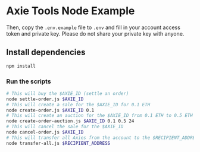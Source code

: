 # Axie Tools Node Example

Then, copy the `.env.example` file to `.env` and fill in your account access token and private key. Please do not share your private key with anyone.

## Install dependencies

```bash
npm install
```

### Run the scripts

```bash
# This will buy the $AXIE_ID (settle an order)
node settle-order.js $AXIE_ID 
# This will create a sale for the $AXIE_ID for 0.1 ETH
node create-order.js $AXIE_ID 0.1
# This will create an auction for the $AXIE_ID from 0.1 ETH to 0.5 ETH with a duration of 24 hours
node create-order-auction.js $AXIE_ID 0.1 0.5 24
# This will cancel the sale for the $AXIE_ID
node cancel-order.js $AXIE_ID 
# This will transfer all Axies from the account to the $RECIPIENT_ADDRESS
node transfer-all.js $RECIPIENT_ADDRESS
```
